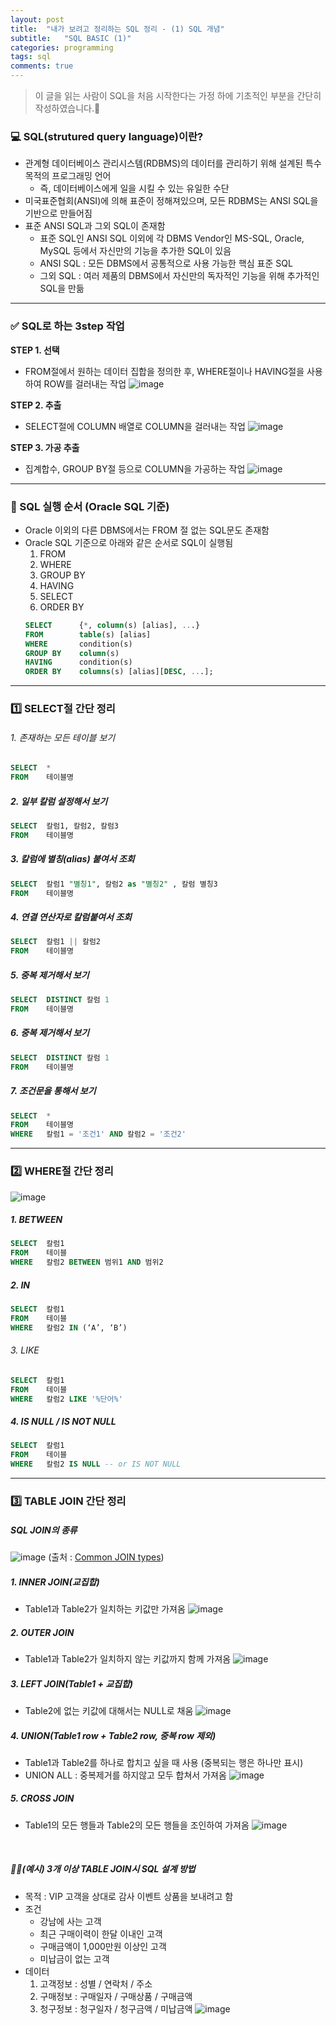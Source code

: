 ```yaml
---
layout: post
title:  "내가 보려고 정리하는 SQL 정리 - (1) SQL 개념"
subtitle:   "SQL BASIC (1)"
categories: programming
tags: sql
comments: true
---
```


> 이 글을 읽는 사람이 SQL을 처음 시작한다는 가정 하에 기초적인 부분을 간단히 작성하였습니다.🧐

### 💻 SQL(strutured query language)이란?
* 관계형 데이터베이스 관리시스템(RDBMS)의 데이터를 관리하기 위해 설계된 특수 목적의 프로그래밍 언어
    * 즉, 데이터베이스에게 일을 시킬 수 있는 유일한 수단 
* 미국표준협회(ANSI)에 의해 표준이 정해져있으며, 모든 RDBMS는 ANSI SQL을 기반으로 만들어짐
* 표준 ANSI SQL과 그외 SQL이 존재함
    * 표준 SQL인 ANSI SQL 이외에 각 DBMS Vendor인 MS-SQL, Oracle, MySQL 등에서 자신만의 기능을 추가한 SQL이 있음
    * ANSI SQL : 모든 DBMS에서 공통적으로 사용 가능한 핵심 표준 SQL
    * 그외 SQL : 여러 제품의 DBMS에서 자신만의 독자적인 기능을 위해 추가적인 SQL을 만듦

---

### ✅ SQL로 하는 3step 작업
**STEP 1. 선택**
* FROM절에서 원하는 데이터 집합을 정의한 후, WHERE절이나 HAVING절을 사용하여 ROW를 걸러내는 작업
    ![image](https://user-images.githubusercontent.com/54492747/158095584-92a914c3-6d82-46f7-9992-249d0a511db2.png)

**STEP 2. 추출**
* SELECT절에 COLUMN 배열로 COLUMN을 걸러내는 작업
    ![image](https://user-images.githubusercontent.com/54492747/158095627-e682ad5b-23a0-4d69-b899-67b4408bb7f0.png)

**STEP 3. 가공 추출**
* 집계합수, GROUP BY절 등으로 COLUMN을 가공하는 작업
    ![image](https://user-images.githubusercontent.com/54492747/158095662-a543862e-35fd-4343-9313-f316e6f267cd.png)

---

### 📍 SQL 실행 순서 (Oracle SQL 기준)
* Oracle 이외의 다른 DBMS에서는 FROM 절 없는 SQL문도 존재함
* Oracle SQL 기준으로 아래와 같은 순서로 SQL이 실행됨
    1. FROM
    2. WHERE
    3. GROUP BY
    4. HAVING
    5. SELECT
    6. ORDER BY
    ```sql
    SELECT      {*, column(s) [alias], ...} 
    FROM        table(s) [alias]
    WHERE       condition(s)
    GROUP BY    column(s)
    HAVING      condition(s)
    ORDER BY    columns(s) [alias][DESC, ...];
    ```

---

### 1️⃣ SELECT절 간단 정리
###### 1. 존재하는 모든 테이블 보기
```sql
SELECT  *
FROM    테이블명
```
##### 2. 일부 칼럼 설정해서 보기
```sql
SELECT  칼럼1, 칼럼2, 칼럼3
FROM    테이블명
```
##### 3. 칼럼에 별칭(alias) 붙여서 조회
```sql
SELECT  칼럼1 "별칭1", 칼럼2 as "별칭2" , 칼럼 별칭3
FROM    테이블명
```
##### 4. 연결 연산자로 칼럼붙여서 조회
```sql
SELECT  칼럼1 || 칼럼2
FROM    테이블명
```
##### 5. 중복 제거해서 보기
```sql
SELECT  DISTINCT 칼럼 1
FROM    테이블명
```
##### 6. 중복 제거해서 보기
```sql
SELECT  DISTINCT 칼럼 1
FROM    테이블명
```
##### 7. 조건문을 통해서 보기
```sql
SELECT  * 
FROM    테이블명
WHERE   칼럼1 = '조건1' AND 칼럼2 = '조건2'
```

---
    
### 2️⃣ WHERE절 간단 정리
![image](https://user-images.githubusercontent.com/54492747/158094611-89b864f4-e36e-4f28-87b5-1218bcded2b0.png)

##### 1. BETWEEN
```sql
SELECT  칼럼1
FROM    테이블
WHERE   칼럼2 BETWEEN 범위1 AND 범위2
```
##### 2. IN
```sql
SELECT  칼럼1
FROM    테이블
WHERE   칼럼2 IN (‘A’, ‘B’)
```
###### 3. LIKE
```sql
SELECT  칼럼1
FROM    테이블
WHERE   칼럼2 LIKE '%단어%'
```
##### 4. IS NULL / IS NOT NULL
```sql
SELECT  칼럼1
FROM    테이블
WHERE   칼럼2 IS NULL -- or IS NOT NULL
```

---

### 3️⃣ TABLE JOIN 간단 정리

##### SQL JOIN의 종류
![image](https://user-images.githubusercontent.com/54492747/158145901-275f79d5-0e60-491c-beec-02dee9f61585.png)
(출처 : [Common JOIN types](https://towardsdatascience.com/take-your-sql-from-good-to-great-part-3-687d797d1ede))

##### 1. INNER JOIN(교집합)
* Table1과 Table2가 일치하는 키값만 가져옴
    ![image](https://user-images.githubusercontent.com/54492747/158149791-b77f29ba-eac6-43df-9084-0bbdd74b66a8.png)

##### 2. OUTER JOIN
* Table1과 Table2가 일치하지 않는 키값까지 함께 가져옴
    ![image](https://user-images.githubusercontent.com/54492747/158150226-b10327a9-ad68-4ac8-ab3a-772678cef338.png)

##### 3. LEFT JOIN(Table1 + 교집합)
* Table2에 없는 키값에 대해서는 NULL로 채움
    ![image](https://user-images.githubusercontent.com/54492747/158150561-dd9a929a-94db-48cb-8510-79046c62b769.png)

##### 4. UNION(Table1 row + Table2 row, 중복 row 제외)
* Table1과 Table2를 하나로 합치고 싶을 때 사용 (중복되는 행은 하나만 표시)
* UNION ALL : 중복제거를 하지않고 모두 합쳐서 가져옴
    ![image](https://user-images.githubusercontent.com/54492747/158151081-72fb0f81-cf99-4f46-bb32-5f6e64cd264a.png)

##### 5. CROSS JOIN
* Table1의 모든 행들과 Table2의 모든 행들을 조인하여 가져옴
    ![image](https://user-images.githubusercontent.com/54492747/158152378-d1e3daaf-421b-453f-b604-c7e0b04a1c72.png)

<br>

##### 🙋‍♀️(예시) 3개 이상 TABLE JOIN시 SQL 설계 방법
* 목적 : VIP 고객을 상대로 감사 이벤트 상품을 보내려고 함
* 조건
    * 강남에 사는 고객
    * 최근 구매이력이 한달 이내인 고객
    * 구매금액이 1,000만원 이상인 고객
    * 미납금이 없는 고객
* 데이터
    1. 고객정보 : 성별 / 연락처 / 주소
    2. 구매정보 : 구매일자 / 구매상품 / 구매금액
    3. 청구정보 : 청구일자 / 청구금액 / 미납금액
![image](https://user-images.githubusercontent.com/54492747/158152548-065ae93f-bdda-49db-9361-a3dcbcaef484.png)

